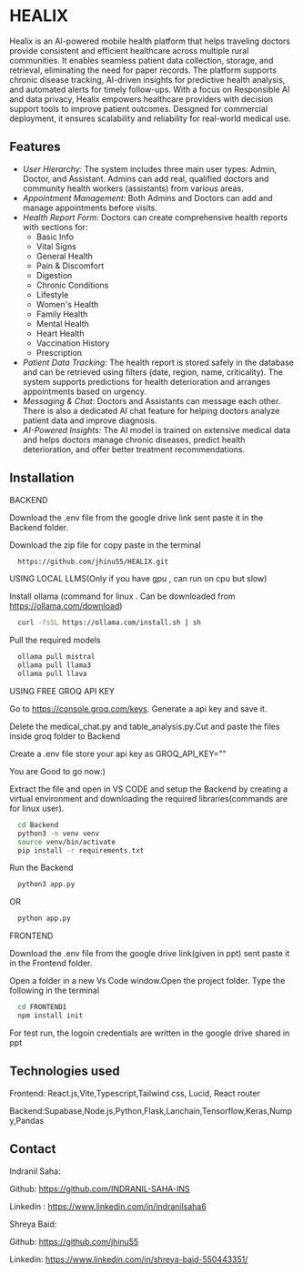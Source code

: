 
# HEALIX

Healix is an AI-powered mobile health platform that helps traveling doctors provide consistent and efficient healthcare across multiple rural communities. It enables seamless patient data collection, storage, and retrieval, eliminating the need for paper records. The platform supports chronic disease tracking, AI-driven insights for predictive health analysis, and automated alerts for timely follow-ups. With a focus on Responsible AI and data privacy, Healix empowers healthcare providers with decision support tools to improve patient outcomes. Designed for commercial deployment, it ensures scalability and reliability for real-world medical use.


## Features

- *User Hierarchy:* The system includes three main user types: Admin, Doctor, and Assistant. Admins can add real, qualified doctors and community health workers (assistants) from various areas.
- *Appointment Management:* Both Admins and Doctors can add and manage appointments before visits.
- *Health Report Form:* Doctors can create comprehensive health reports with sections for:
  - Basic Info
  - Vital Signs
  - General Health
  - Pain & Discomfort
  - Digestion
  - Chronic Conditions
  - Lifestyle
  - Women's Health
  - Family Health
  - Mental Health
  - Heart Health
  - Vaccination History
  - Prescription
- *Patient Data Tracking:* The health report is stored safely in the database and can be retrieved using filters (date, region, name, criticality). The system supports predictions for health deterioration and arranges appointments based on urgency.
- *Messaging & Chat:* Doctors and Assistants can message each other. There is also a dedicated AI chat feature for helping doctors analyze patient data and improve diagnosis.
- *AI-Powered Insights:* The AI model is trained on extensive medical data and helps doctors manage chronic diseases, predict health deterioration, and offer better treatment recommendations.
## Installation

BACKEND

Download the .env file from the google drive link sent paste it in the Backend folder.

Download the zip file for copy paste in the terminal
```bash
  https://github.com/jhinu55/HEALIX.git
```
USING LOCAL LLMS(Only if you have gpu , can run on cpu but slow)

Install ollama (command for linux . Can be downloaded from https://ollama.com/download)
```bash
  curl -fsSL https://ollama.com/install.sh | sh
```
Pull the required models
```bash
  ollama pull mistral
  ollama pull llama3
  ollama pull llava
```

USING FREE GROQ API KEY

Go to https://console.groq.com/keys. Generate a api key and save it.

Delete the medical_chat.py and table_analysis.py.Cut and paste the files inside groq folder to Backend

Create a .env file store your api key as GROQ_API_KEY="<paste actual api key here>" 

You are Good to go now:)

Extract the file and open in VS CODE and setup the Backend by creating a virtual environment and downloading the required libraries(commands are for linux user).
```bash
  cd Backend 
  python3 -m venv venv
  source venv/bin/activate
  pip install -r requirements.txt
```
Run the Backend
```bash
  python3 app.py 
```
OR
```bash
  python app.py
```



FRONTEND

Download the .env file from the google drive link(given in ppt) sent paste it in the Frontend folder.

Open a folder in a new Vs Code window.Open the project folder. Type the following in the terminal
```bash
  cd FRONTEND1
  npm install init
```

For test run, the logoin credentials are written in the google drive shared in ppt


## Technologies used
Frontend: React.js,Vite,Typescript,Tailwind css, Lucid, React router

Backend:Supabase,Node.js,Python,Flask,Lanchain,Tensorflow,Keras,Numpy,Pandas

## Contact


Indranil Saha:

Github: https://github.com/INDRANIL-SAHA-INS

Linkedin : https://www.linkedin.com/in/indranilsaha6

Shreya Baid: 

Github: https://github.com/jhinu55

Linkedin: https://www.linkedin.com/in/shreya-baid-550443351/


